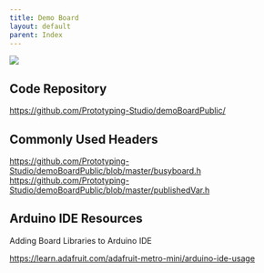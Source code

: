 ```yaml
---
title: Demo Board
layout: default
parent: Index
---
```


![](../attachments/pxl_20240822_144006532.png)
## Code Repository
<https://github.com/Prototyping-Studio/demoBoardPublic/>
## Commonly Used Headers
<https://github.com/Prototyping-Studio/demoBoardPublic/blob/master/busyboard.h>
<https://github.com/Prototyping-Studio/demoBoardPublic/blob/master/publishedVar.h>
## Arduino IDE Resources
Adding Board Libraries to Arduino IDE

<https://learn.adafruit.com/adafruit-metro-mini/arduino-ide-usage>
